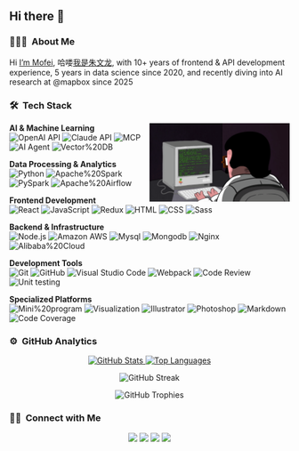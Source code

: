 <h2>Hi there 👋  </h2>

### 👨🏻‍💻 &nbsp;About Me

Hi [I’m Mofei](https://www.mofei.life/), 哈喽[我是朱文龙](https://www.mofei.life/), with 10+ years of frontend & API development experience, 5 years in data science since 2020, and recently diving into AI research at @mapbox since 2025

### 🛠 &nbsp;Tech Stack

<img align="right" src="programming.gif" alt="Programming Animation" width="50%">

**AI & Machine Learning**  
![OpenAI API](https://img.shields.io/badge/OpenAI%20API-1y-24292e?style=flat-square&logo=OpenAI&labelColor=24292e&color=474d56) ![Claude API](https://img.shields.io/badge/Claude%20API-1y-24292e?style=flat-square&logo=Anthropic&labelColor=24292e&color=474d56) ![MCP](https://img.shields.io/badge/MCP-1y-24292e?style=flat-square&logo=reverbnation&labelColor=24292e&color=474d56) ![AI Agent](https://img.shields.io/badge/AI%20Agent-1y-24292e?style=flat-square&logo=reverbnation&labelColor=24292e&color=474d56) ![Vector%20DB](https://img.shields.io/badge/Vector%20DB-1y-24292e?style=flat-square&logo=reverbnation&labelColor=24292e&color=474d56)

**Data Processing & Analytics**  
![Python](https://img.shields.io/badge/Python-5y-24292e?style=flat-square&logo=Python&labelColor=24292e&color=474d56) ![Apache%20Spark](https://img.shields.io/badge/Apache%20Spark-5y-24292e?style=flat-square&logo=Apache%20Spark&labelColor=24292e&color=474d56) ![PySpark](https://img.shields.io/badge/PySpark-5y-24292e?style=flat-square&logo=Apache%20Spark&labelColor=24292e&color=474d56) ![Apache%20Airflow](https://img.shields.io/badge/Apache%20Airflow-5y-24292e?style=flat-square&logo=Apache%20Airflow&labelColor=24292e&color=474d56)

**Frontend Development**  
![React](https://img.shields.io/badge/React-8y-24292e?style=flat-square&logo=React&labelColor=24292e&color=474d56) ![JavaScript](https://img.shields.io/badge/JavaScript-12y-24292e?style=flat-square&logo=JavaScript&labelColor=24292e&color=474d56) ![Redux](https://img.shields.io/badge/Redux-7y-24292e?style=flat-square&logo=Redux&labelColor=24292e&color=474d56) ![HTML](https://img.shields.io/badge/HTML-12y-24292e?style=flat-square&logo=HTML5&labelColor=24292e&color=474d56) ![CSS](https://img.shields.io/badge/CSS-12y-24292e?style=flat-square&logo=CSS3&labelColor=24292e&color=474d56&logoColor=2394f0) ![Sass](https://img.shields.io/badge/Sass-7y-24292e?style=flat-square&logo=Sass&labelColor=24292e&color=474d56)

**Backend & Infrastructure**  
![Node.js](https://img.shields.io/badge/Node.js-7y-24292e?style=flat-square&logo=Node.js&labelColor=24292e&color=474d56) ![Amazon AWS](https://img.shields.io/badge/Amazon%20AWS-5y-24292e?style=flat-square&logo=Amazon-Aws&labelColor=24292e&color=474d56) ![Mysql](https://img.shields.io/badge/Mysql-5y-24292e?style=flat-square&logo=Mysql&labelColor=24292e&color=474d56) ![Mongodb](https://img.shields.io/badge/Mongodb-5y-24292e?style=flat-square&logo=Mongodb&labelColor=24292e&color=474d56) ![Nginx](https://img.shields.io/badge/Nginx-7y-24292e?style=flat-square&logo=Nginx&labelColor=24292e&color=474d56&logoColor=039137) ![Alibaba%20Cloud](https://img.shields.io/badge/Alibaba%20Cloud-5y-24292e?style=flat-square&logo=Alibaba-Cloud&labelColor=24292e&color=474d56)

**Development Tools**  
![Git](https://img.shields.io/badge/-Git-24292e?style=flat-square&logo=git) ![GitHub](https://img.shields.io/badge/-GitHub-24292e?style=flat-square&logo=github) ![Visual Studio Code](https://img.shields.io/badge/-Visual%20Studio%20Code-24292e?style=flat-square&logo=visual-studio-code&logoColor=007ACC) ![Webpack](https://img.shields.io/badge/Webpack-7y-24292e?style=flat-square&logo=Webpack&labelColor=24292e&color=474d56) ![Code Review](https://img.shields.io/badge/Code%20Review-5y-24292e?style=flat-square&logo=Visual-Studio-Code&labelColor=24292e&color=474d56) ![Unit testing](https://img.shields.io/badge/Unit%20testing-4y-24292e?style=flat-square&logo=Travis-CI&labelColor=24292e&color=474d56)

**Specialized Platforms**  
![Mini%20program](https://img.shields.io/badge/Mini%20program-7y-24292e?style=flat-square&logo=WeChat&labelColor=24292e&color=474d56) ![Visualization](https://img.shields.io/badge/Visualization-7y-24292e?style=flat-square&logo=reverbnation&labelColor=24292e&color=474d56) ![Illustrator](https://img.shields.io/badge/-Illustrator-24292e?style=flat-square&logo=adobe-illustrator) ![Photoshop](https://img.shields.io/badge/-Photoshop-24292e?style=flat-square&logo=adobe-photoshop) ![Markdown](https://img.shields.io/badge/-Markdown-24292e?style=flat-square&logo=markdown) ![Code Coverage](https://img.shields.io/badge/Code%20Coverage-4y-24292e?style=flat-square&logo=Codecov&labelColor=24292e&color=474d56)

### ⚙️ &nbsp;GitHub Analytics

<p align="center">
<a href="https://github.com/zmofei">
  <img height="180em" src="https://github-readme-stats.vercel.app/api?username=zmofei&show_icons=true&theme=nord&include_all_commits=true&count_private=true&cache_seconds=86400" alt="GitHub Stats"/>
  <img height="180em" src="https://github-readme-stats.vercel.app/api/top-langs/?username=zmofei&layout=compact&langs_count=8&theme=nord&cache_seconds=86400" alt="Top Languages"/>
</a>
</p>

<p align="center">
  <img src="https://github-readme-streak-stats.herokuapp.com/?user=zmofei&theme=nord&cache_seconds=86400" alt="GitHub Streak"/>
</p>

<p align="center">
  <img src="https://github-profile-trophy.vercel.app/?username=zmofei&theme=nord&column=6&margin-w=15&margin-h=15" alt="GitHub Trophies"/>
</p>


### 🤝🏻 &nbsp;Connect with Me

<p align="center">
<a href="https://linkedin.com/in/mofei-zhu"><img src="https://img.shields.io/badge/-Mofei--Zhu-0077B5?style=flat-square&logo=Linkedin&logoColor=white"/></a>
<a href="mailto:zhuwenlong1027@gmail.com"><img src="https://img.shields.io/badge/-zhuwenlong1027@gmail.com-D14836?style=flat-square&logo=Gmail&logoColor=white"/></a>
<a href="https://instagram.com/zhu_wenlong"><img src="https://img.shields.io/badge/-@zhu__wenlong_-E4405F?style=flat-square&logo=Instagram&logoColor=white"/></a>
<a href="https://www.mofei.life"><img src="https://img.shields.io/badge/-https%3A%2F%2Fwww.mofei.life-1769FF?style=flat-square&logo=Google-Chrome&logoColor=white"/></a>
</p>
